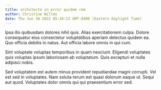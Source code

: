 ```yaml
---
title: architecto in error quidem rem
author: Christine Willms
date: Thu Jun 30 2022 05:26:23 GMT-0400 (Eastern Daylight Time)
---
```

Ipsa illo quibusdam dolores nihil quis. Alias exercitationem culpa. Dolore consequatur eius consectetur voluptatibus aperiam delectus quidem ea. Quo officia debitis in natus. Aut officia labore omnis in qui cum.

 Sint voluptate voluptas temporibus in quam nesciunt. Eligendi voluptates quis voluptas ipsum laboriosam ab voluptatum. Quis excepturi et nulla adipisci nobis.

 Sed voluptatem est autem minus provident repudiandae magni corrupti. Vel est sed in voluptates. Nam soluta rerum est quasi dolorum eaque ut. Sequi aut quod. Voluptates dolor omnis qui qui praesentium error sed.